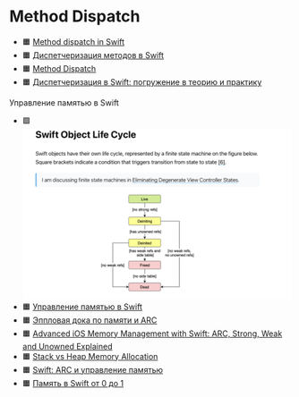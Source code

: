 
# Method Dispatch
- 🟧 [Method dispatch in Swift](https://trinhngocthuyen.com/posts/tech/method-dispatch-in-swift/)
- 🟧 [Диспетчеризация методов в Swift](https://habr.com/ru/articles/714830/)
- 🟧 [Method Dispatch](https://habr.com/ru/articles/673400/)
- 🟧 [Диспетчеризация в Swift: погружение в теорию и практику](https://habr.com/ru/companies/simbirsoft/articles/673636/)

Управление памятью в Swift
- 🟩 ![Управление памятью в iOS](./../images/1.png)
- 🟧 [Управление памятью в Swift](https://habr.com/ru/articles/592385/)
- 🟧 [Эппловая дока по памяти и ARC](https://developer.apple.com/library/archive/documentation/Cocoa/Conceptual/MemoryMgmt/Articles/MemoryMgmt.html#//apple_ref/doc/uid/10000011i)
- 🟧 [Advanced iOS Memory Management with Swift: ARC, Strong, Weak and Unowned Explained](https://www.vadimbulavin.com/swift-memory-management-arc-strong-weak-and-unowned/)
- 🟧 [Stack vs Heap Memory Allocation](https://net-informations.com/faq/net/stack-heap.htm)
- 🟧 [Swift: ARC и управление памятью](https://habr.com/ru/articles/451130/)
- 🟧 [Память в Swift от 0 до 1](https://habr.com/ru/companies/hh/articles/546856/)

# 

